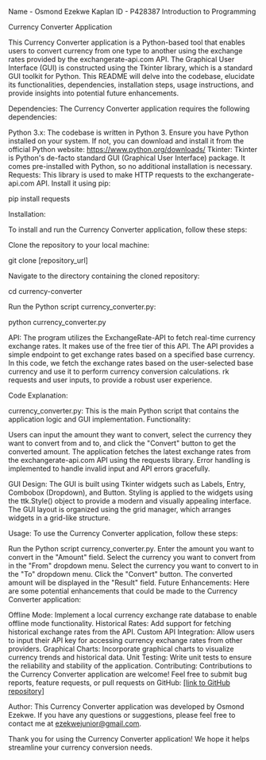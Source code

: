 Name - Osmond Ezekwe
Kaplan ID - P428387
Introduction to Programming




Currency Converter Application

This Currency Converter application is a Python-based tool that enables users to convert currency from one type to another using the exchange rates provided by the exchangerate-api.com API. The Graphical User Interface (GUI) is constructed using the Tkinter library, which is a standard GUI toolkit for Python. This README will delve into the codebase, elucidate its functionalities, dependencies, installation steps, usage instructions, and provide insights into potential future enhancements.

Dependencies:
The Currency Converter application requires the following dependencies:

Python 3.x: The codebase is written in Python 3. Ensure you have Python installed on your system. If not, you can download and install it from the official Python website: https://www.python.org/downloads/
Tkinter: Tkinter is Python's de-facto standard GUI (Graphical User Interface) package. It comes pre-installed with Python, so no additional installation is necessary.
Requests: This library is used to make HTTP requests to the exchangerate-api.com API. Install it using pip:

pip install requests


Installation:

To install and run the Currency Converter application, follow these steps:

Clone the repository to your local machine:

git clone [repository_url]


Navigate to the directory containing the cloned repository:

cd currency-converter


Run the Python script currency_converter.py:

python currency_converter.py


API:
The program utilizes the ExchangeRate-API to fetch real-time currency exchange rates. It makes use of the free tier of this API. The API provides a simple endpoint to get exchange rates based on a specified base currency. In this code, we fetch the exchange rates based on the user-selected base currency and use it to perform currency conversion calculations.
rk requests and user inputs, to provide a robust user experience.


Code Explanation:

currency_converter.py: This is the main Python script that contains the application logic and GUI implementation.
Functionality:

Users can input the amount they want to convert, select the currency they want to convert from and to, and click the "Convert" button to get the converted amount.
The application fetches the latest exchange rates from the exchangerate-api.com API using the requests library.
Error handling is implemented to handle invalid input and API errors gracefully.

GUI Design:
The GUI is built using Tkinter widgets such as Labels, Entry, Combobox (Dropdown), and Button.
Styling is applied to the widgets using the ttk.Style() object to provide a modern and visually appealing interface.
The GUI layout is organized using the grid manager, which arranges widgets in a grid-like structure.

Usage:
To use the Currency Converter application, follow these steps:

Run the Python script currency_converter.py.
Enter the amount you want to convert in the "Amount" field.
Select the currency you want to convert from in the "From" dropdown menu.
Select the currency you want to convert to in the "To" dropdown menu.
Click the "Convert" button.
The converted amount will be displayed in the "Result" field.
Future Enhancements:
Here are some potential enhancements that could be made to the Currency Converter application:

Offline Mode: Implement a local currency exchange rate database to enable offline mode functionality.
Historical Rates: Add support for fetching historical exchange rates from the API.
Custom API Integration: Allow users to input their API key for accessing currency exchange rates from other providers.
Graphical Charts: Incorporate graphical charts to visualize currency trends and historical data.
Unit Testing: Write unit tests to ensure the reliability and stability of the application.
Contributing:
Contributions to the Currency Converter application are welcome! Feel free to submit bug reports, feature requests, or pull requests on GitHub: [[link to GitHub repository]](https://github.com/kylejunior07/ATI-Currency-Conversion)


Author:
This Currency Converter application was developed by Osmond Ezekwe. If you have any questions or suggestions, please feel free to contact me at ezekwejunior@gmail.com.

Thank you for using the Currency Converter application! We hope it helps streamline your currency conversion needs.
